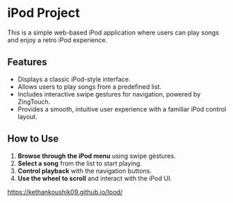 # iPod Project

This is a simple web-based iPod application where users can play songs and enjoy a retro iPod experience.

## Features

- Displays a classic iPod-style interface.
- Allows users to play songs from a predefined list.
- Includes interactive swipe gestures for navigation, powered by ZingTouch.
- Provides a smooth, intuitive user experience with a familiar iPod control layout.

## How to Use

1. **Browse through the iPod menu** using swipe gestures.
2. **Select a song** from the list to start playing.
3. **Control playback** with the navigation buttons.
4. **Use the wheel to scroll** and interact with the iPod UI.


 https://kethankoushik09.github.io/Ipod/
